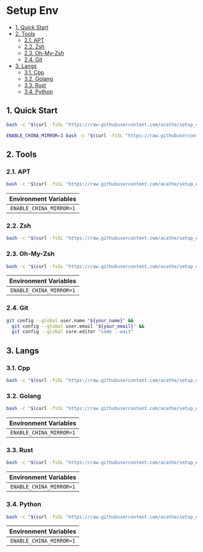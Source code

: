 # Setup Env

- [1. Quick Start](#1-quick-start)
- [2. Tools](#2-tools)
  - [2.1. APT](#21-apt)
  - [2.2. Zsh](#22-zsh)
  - [2.3. Oh-My-Zsh](#23-oh-my-zsh)
  - [2.4. Git](#24-git)
- [3. Langs](#3-langs)
  - [3.1. Cpp](#31-cpp)
  - [3.2. Golang](#32-golang)
  - [3.3. Rust](#33-rust)
  - [3.4. Python](#34-python)

## 1. Quick Start

```bash
bash -c "$(curl -fsSL "https://raw.githubusercontent.com/acathe/setup_env/orbstack_machines/master/setup.sh")"
```

```bash
ENABLE_CHINA_MIRROR=1 bash -c "$(curl -fsSL "https://raw.githubusercontent.com/acathe/setup_env/orbstack_machines/master/setup.sh")"
```

## 2. Tools

### 2.1. APT

```bash
bash -c "$(curl -fsSL "https://raw.githubusercontent.com/acathe/setup_env/orbstack_machines/master/tool/apt.sh")"
```

| Environment Variables |
| :-: |
| `ENABLE_CHINA_MIRROR=1` |

### 2.2. Zsh

```bash
bash -c "$(curl -fsSL "https://raw.githubusercontent.com/acathe/setup_env/orbstack_machines/master/tool/zsh.sh")"
```

### 2.3. Oh-My-Zsh

```bash
bash -c "$(curl -fsSL "https://raw.githubusercontent.com/acathe/setup_env/orbstack_machines/master/tool/omz.sh")"
```

| Environment Variables |
| :-: |
| `ENABLE_CHINA_MIRROR=1` |

### 2.4. Git

```bash
git config --global user.name "${your_name}" &&
  git config --global user.email "${your_email}" &&
  git config --global core.editor "code --wait"
```

## 3. Langs

### 3.1. Cpp

```bash
bash -c "$(curl -fsSL "https://raw.githubusercontent.com/acathe/setup_env/orbstack_machines/master/lang/cpp.sh")"
```

### 3.2. Golang

```bash
bash -c "$(curl -fsSL "https://raw.githubusercontent.com/acathe/setup_env/orbstack_machines/master/lang/golang.sh")"
```

| Environment Variables |
| :-: |
| `ENABLE_CHINA_MIRROR=1` |

### 3.3. Rust

```bash
bash -c "$(curl -fsSL "https://raw.githubusercontent.com/acathe/setup_env/orbstack_machines/master/lang/rust.sh")"
```

| Environment Variables |
| :-: |
| `ENABLE_CHINA_MIRROR=1` |

### 3.4. Python

```bash
bash -c "$(curl -fsSL "https://raw.githubusercontent.com/acathe/setup_env/orbstack_machines/master/lang/python.sh")"
```

| Environment Variables |
| :-: |
| `ENABLE_CHINA_MIRROR=1` |
